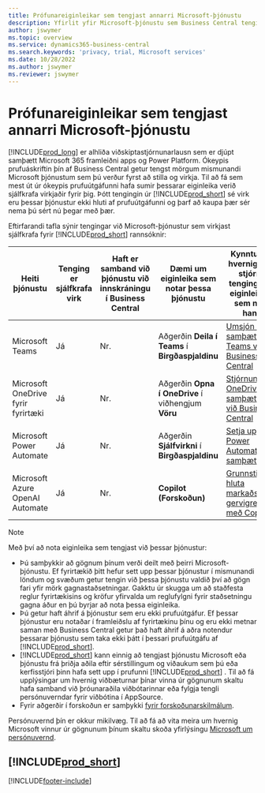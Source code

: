```yaml
---
title: Prófunareiginleikar sem tengjast annarri Microsoft-þjónustu
description: Yfirlit yfir Microsoft-þjónustu sem Business Central tengist með prufuútgáfunni.
author: jswymer
ms.topic: overview
ms.service: dynamics365-business-central
ms.search.keywords: 'privacy, trial, Microsoft services'
ms.date: 10/28/2022
ms.author: jswymer
ms.reviewer: jswymer
---
```

# <a name="trial-features-that-connect-to-other-microsoft-services"></a>Prófunareiginleikar sem tengjast annarri Microsoft-þjónustu

[!INCLUDE[prod_long](includes/prod_long.md)] er alhliða viðskiptastjórnunarlausn sem er djúpt samþætt  Microsoft 365  framleiðni apps og Power Platform. Ókeypis prufuáskriftin þín af Business Central getur tengst mörgum mismunandi Microsoft þjónustum sem þú verður fyrst að stilla og virkja. Til að fá sem mest út úr ókeypis prufuútgáfunni hafa sumir þessarar eiginleika verið sjálfkrafa virkjaðir fyrir þig. Þótt tengingin úr [!INCLUDE[prod_short](includes/prod_short.md)] sé virk eru þessar þjónustur ekki hluti af prufuútgáfunni og þarf að kaupa þær sér nema þú sért nú þegar með þær.

Eftirfarandi tafla sýnir tengingar við Microsoft-þjónustur sem virkjast sjálfkrafa fyrir  [!INCLUDE[prod_short](includes/prod_short.md)]  rannsóknir:

|Heiti þjónustu|Tenging er sjálfkrafa virk |Haft er samband við þjónustu við innskráningu í Business Central |Dæmi um eiginleika sem notar þessa þjónustu | Kynntu þér hvernig á að stjórna tengingu og eiginleikum sem nota hana|  
|------------|-------------|--------|------------|-------------|
|Microsoft Teams|Já|Nr.|Aðgerðin **Deila í Teams** í **Birgðaspjaldinu** |[Umsjón með samþættingu Teams við Business Central](admin-teams-integration.md)|  
|Microsoft OneDrive fyrir fyrirtæki|Já|Nr.|Aðgerðin **Opna í OneDrive** í viðhengjum **Vöru** |[Stjórnun OneDrive samþættingar við Business Central](admin-onedrive-integration.md#configure-onedrive-using-onedrive-setup)|  
| Microsoft Power Automate |Já|Nr.|Aðgerðin **Sjálfvirkni** í **Birgðaspjaldinu** |[Setja upp Power Automate samþættingu](/dynamics365/business-central/dev-itpro/powerplatform/power-automate-setup)|
| Microsoft Azure OpenAI Automate |Já |Nr.|**Copilot (Forskoðun)** |[Grunnstilla hluta markaðstexta gervigreindar með Copilot](enable-ai.md)|

> [!NOTE]
> Með því að nota eiginleika sem tengjast við þessar þjónustur: 
>
> - Þú samþykkir að gögnum þínum verði deilt með þeirri Microsoft-þjónustu. Ef fyrirtækið þitt hefur sett upp þessar þjónustur í mismunandi löndum og svæðum getur tengin við þessa þjónustu valdið því að gögn fari yfir mörk gagnastaðsetningar. Gakktu úr skugga um að staðfesta reglur fyrirtækisins og kröfur yfirvalda um reglufylgni fyrir staðsetningu gagna áður en þú byrjar að nota þessa eiginleika. 
> - Þú getur haft áhrif á þjónustur sem eru ekki prufuútgáfur. Ef þessar þjónustur eru notaðar í framleiðslu af fyrirtækinu þínu og eru ekki metnar saman með Business Central getur það haft áhrif á aðra notendur þessarar þjónustu sem taka ekki þátt í þessari prufuútgáfu af [!INCLUDE[prod_short](includes/prod_short.md)].
> - [!INCLUDE[prod_short](includes/prod_short.md)] kann einnig að tengjast þjónustu Microsoft eða þjónustu frá þriðja aðila eftir sérstillingum og viðaukum sem þú eða kerfisstjóri þinn hafa sett upp í prufunni [!INCLUDE[prod_short](includes/prod_short.md)] . Til að fá upplýsingar um hvernig viðbæturnar þínar vinna úr gögnunum skaltu hafa samband við þróunaraðila viðbótarinnar eða fylgja tengli persónuverndar fyrir viðbótina í AppSource.
> - Fyrir aðgerðir í forskoðun er samþykki  [fyrir forskoðunarskilmálum](https://powerplatform.microsoft.com/en-us/legaldocs/supp-powerplatform-preview/?wt.mc_id=power-virtual-agents_inproduct).

Persónuvernd þín er okkur mikilvæg. Til að fá að vita meira um hvernig Microsoft vinnur úr gögnunum þínum skaltu skoða yfirlýsingu [Microsoft um persónuvernd](https://go.microsoft.com/fwlink/?linkid=521839).

## [!INCLUDE[prod_short](includes/free_trial_md.md)]

[!INCLUDE[footer-include](includes/footer-banner.md)]
